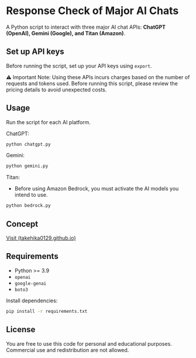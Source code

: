 # Response Check of Major AI Chats
A Python script to interact with three major AI chat APIs: **ChatGPT (OpenAI), Gemini (Google), and Titan (Amazon)**.  


## Set up API keys
Before running the script, set up your API keys using `export`.

⚠️ Important Note:
Using these APIs incurs charges based on the number of requests and tokens used. Before running this script, please review the pricing details to avoid unexpected costs.


## Usage
Run the script for each AI platform.

ChatGPT:
```sh
python chatgpt.py
```

Gemini:
```sh
python gemini.py
```

Titan:
- Before using Amazon Bedrock, you must activate the AI models you intend to use.

```sh
python bedrock.py
```


## Concept
[Visit (takehika0129.github.io)](https://takehika0129.github.io/takehika-github-pages/reviews/prototype12.html)


## Requirements
- Python >= 3.9
- `openai`
- `google-genai`
- `boto3`


Install dependencies:
```sh
pip install -r requirements.txt
```


## License
You are free to use this code for personal and educational purposes. Commercial use and redistribution are not allowed.